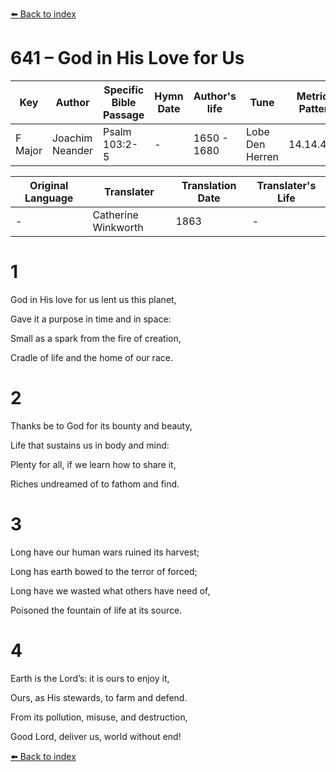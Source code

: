 [⬅️ Back to index](../README.md)

# 641 – God in His Love for Us

Key | Author   | Specific Bible Passage     |Hymn Date |Author's life |Tune |Metrical Pattern   |Composer/Source                                                                                        
-- | --------- | ---------------------------|----------|--------------|-----|-------------------|-------------   
F Major  | Joachim Neander      | Psalm 103:2-5 | -  | 1650 - 1680 | Lobe Den Herren | 14.14.4.7.8 | Chorale Book for England, 1863 

Original Language | Translater | Translation Date   | Translater's Life     
----------------- | --------- | --------------------|-------------   
\-  | Catherine Winkworth      | 1863 | -  | 1827 - 1878 



# 1

God in His love for us lent us this planet,

Gave it a purpose in time and in space:

Small as a spark from the fire of creation,

Cradle of life and the home of our race.



# 2

Thanks be to God for its bounty and beauty,

Life that sustains us in body and mind:

Plenty for all, if we learn how to share it,

Riches undreamed of to fathom and find.



# 3

Long have our human wars ruined its harvest;

Long has earth bowed to the terror of forced;

Long have we wasted what others have need of,

Poisoned the fountain of life at its source.



# 4

Earth is the Lord’s: it is ours to enjoy it,

Ours, as His stewards, to farm and defend.

From its pollution, misuse, and destruction,

Good Lord, deliver us, world without end!

[⬅️ Back to index](../README.md)
